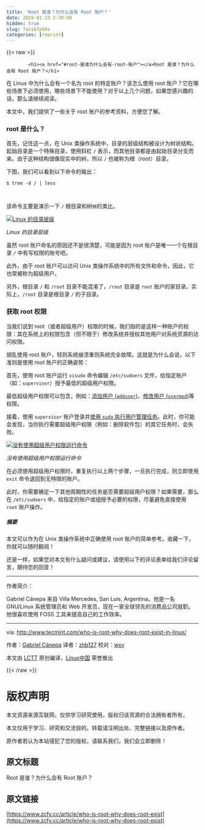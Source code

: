 ```yaml
---
title: 'Root 是谁？为什么会有 Root 账户？' 
date: 2019-01-23 2:30:08
hidden: true
slug: fazi67p98s
categories: [reprint]
---
```


{{< raw >}}

            <h1><a href="#root-是谁为什么会有-root-账户"></a>Root 是谁？为什么会有 Root 账户？</h1>
<p>在 Linux 中为什么会有一个名为 root 的特定账户？该怎么使用 root 账户？它在哪些场景下必须使用，哪些场景下不能使用？对于以上几个问题，如果您感兴趣的话，那么请继续阅读。</p>
<p>本文中，我们提供了一些关于 root 账户的参考资料，方便您了解。</p>
<h3><a href="#root-是什么"></a>root 是什么？</h3>
<p>首先，记住这一点，在 Unix 类操作系统中，目录的层级结构被设计为树状结构。起始目录是一个特殊目录，使用斜杠 <code>/</code> 表示，而其他目录都是由起始目录分支而来。由于这种结构很像现实中的树，所以 <code>/</code> 也被称为根（root）目录。</p>
<p>下图，我们可以看到以下命令的输出：</p>
<pre><code class="hljs shell"><span class="hljs-meta">$</span><span class="bash"> tree -d / | less</span>

</code></pre><p>该命令主要是演示一下 <code>/</code> 根目录和树<code>根</code>的类比。</p>
<p><a href="http://www.tecmint.com/wp-content/uploads/2017/02/Linux-root-Directory-Tree.png"><img src="https://p2.ssl.qhimg.com/t01d37ccd80137bba81.png" alt="Linux 的目录层级"></a></p>
<p><em>Linux 的目录层级</em></p>
<p>虽然 root 账户命名的原因还不是很清楚，可能是因为 root 账户是唯一一个在根目录 <code>/</code> 中有写权限的账号吧。</p>
<p>此外，由于 root 账户可以访问 Unix 类操作系统中的所有文件和命令，因此，它也常被称为超级用户。</p>
<p>另外，根目录 <code>/</code> 和 <code>/root</code> 目录不能混淆了，<code>/root</code> 目录是 <code>root</code> 账户的家目录。实际上，<code>/root</code> 目录是根目录 <code>/</code> 的子目录。</p>
<h3><a href="#获取-root-权限"></a>获取 root 权限</h3>
<p>当我们说到 root（或者超级用户）权限的时候，我们指的是这样一种账户的权限：其在系统上的权限包含（但不限于）修改系统并授权其他用户对系统资源的访问权限。</p>
<p>胡乱使用 root 账户，轻则系统崩溃重则系统完全故障。这就是为什么会说，以下准则是使用 root 账户的正确姿势：</p>
<p>首先，使用 root 账户运行 <code>visudo</code> 命令编辑 <code>/etc/sudoers</code> 文件，给指定账户（如：<code>supervisor</code>）授予最低的超级用户权限。</p>
<p>最低超级用户权限可以包含，例如：<a href="http://www.tecmint.com/add-users-in-linux/">添加用户 (<code>adduser</code>)</a>、<a href="http://www.tecmint.com/usermod-command-examples/">修改用户 (<code>usermod</code>)</a>等权限。</p>
<p>接着，使用 <code>supervisor</code> 账户登录并<a href="http://www.tecmint.com/sudoers-configurations-for-setting-sudo-in-linux/">使用 <code>sudo</code> 执行用户管理任务</a>。此时，你可能会发现，当你执行需要超级用户权限（例如：删除软件包）的其它任务时，会失败。</p>
<p><a href="http://www.tecmint.com/wp-content/uploads/2017/02/Run-Commands-Without-sudo.png"><img src="https://p3.ssl.qhimg.com/t015ef329854454dd4f.png" alt="没有使用超级用户权限运行命令"></a></p>
<p><em>没有使用超级用户权限运行命令</em></p>
<p>在必须使用超级用户权限时，重复执行以上两个步骤，一旦执行完成，则立即使用 <code>exit</code> 命令退回到无特限的账户。</p>
<p>此时，你需要确定一下其他周期性的任务是否需要超级用户权限？如果需要，那么在 <code>/etc/sudoers</code> 中，给指定的账户或组授予必要的权限，尽量避免直接使用 <code>root</code> 账户操作。</p>
<h5><a href="#摘要"></a>摘要</h5>
<p>本文可以作为在 Unix 类操作系统中正确使用 root 账户的简单参考。收藏一下，你就可以随时翻阅！</p>
<p>还是一样，如果您对本文有什么疑问或建议，请使用以下的评论表单给我们评论留言，期待您的回音！</p>
<hr>
<p>作者简介：</p>
<p>Gabriel Cánepa 来自 Villa Mercedes, San Luis, Argentina。他是一名 GNU/Linux 系统管理员和 Web 开发员，现在一家全球领先的消费品公司就职。他很喜欢使用 FOSS 工具来提高自己的工作效率。</p>
<hr>
<p>via: <a href="http://www.tecmint.com/who-is-root-why-does-root-exist-in-linux/">http://www.tecmint.com/who-is-root-why-does-root-exist-in-linux/</a></p>
<p>作者：<a href="http://www.tecmint.com/author/gacanepa/">Gabriel Cánepa</a> 译者：<a href="https://github.com/zhb127">zhb127</a> 校对：<a href="https://github.com/wxy">wxy</a></p>
<p>本文由 <a href="https://github.com/LCTT/TranslateProject">LCTT</a> 原创编译，<a href="https://linux.cn/">Linux中国</a> 荣誉推出</p>

          
{{< /raw >}}

# 版权声明
本文资源来源互联网，仅供学习研究使用，版权归该资源的合法拥有者所有，

本文仅用于学习、研究和交流目的。转载请注明出处、完整链接以及原作者。

原作者若认为本站侵犯了您的版权，请联系我们，我们会立即删除！

## 原文标题
Root 是谁？为什么会有 Root 账户？

## 原文链接
[https://www.zcfy.cc/article/who-is-root-why-does-root-exist](https://www.zcfy.cc/article/who-is-root-why-does-root-exist)

